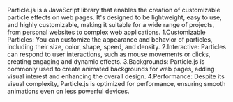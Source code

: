 Particle.js is a JavaScript library that enables the creation of customizable particle effects on web pages. It's designed to be lightweight, easy to use, and highly customizable, making it suitable for a wide range of projects, from personal websites to complex web applications.
1.Customizable Particles: You can customize the appearance and behavior of particles, including their size, color, shape, speed, and density.
2.Interactive: Particles can respond to user interactions, such as mouse movements or clicks, creating engaging and dynamic effects.
3.Backgrounds: Particle.js is commonly used to create animated backgrounds for web pages, adding visual interest and enhancing the overall design.
4.Performance: Despite its visual complexity, Particle.js is optimized for performance, ensuring smooth animations even on less powerful devices.
